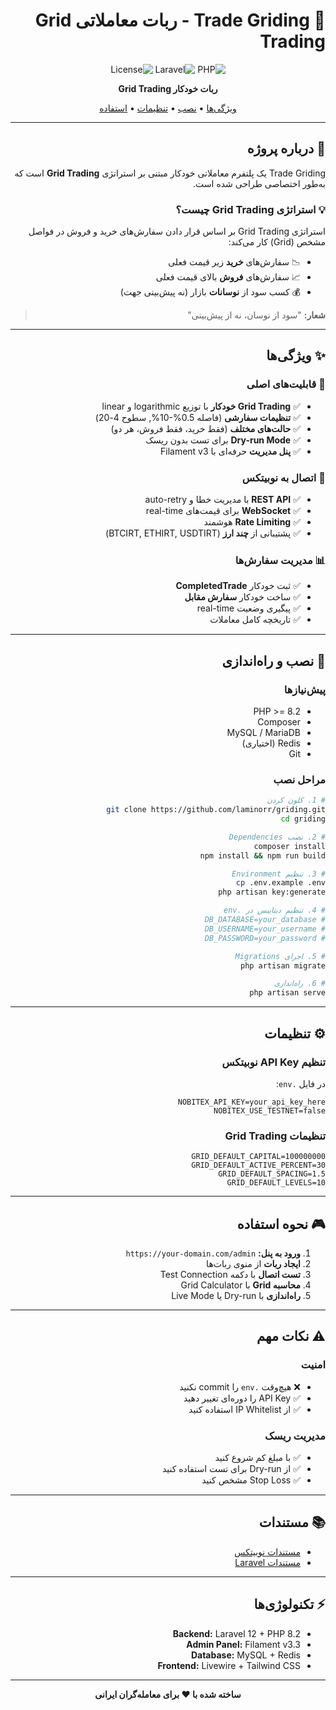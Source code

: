 <div dir="rtl">

# 🤖 Trade Griding - ربات معاملاتی Grid Trading

<div align="center">

![PHP](https://img.shields.io/badge/PHP-8.2+-777BB4?style=flat&logo=php&logoColor=white)
![Laravel](https://img.shields.io/badge/Laravel-12-FF2D20?style=flat&logo=laravel&logoColor=white)
![License](https://img.shields.io/badge/license-MIT-green)

**ربات خودکار Grid Trading**

[ویژگی‌ها](#-ویژگیها) • [نصب](#-نصب-و-راهاندازی) • [تنظیمات](#️-تنظیمات) • [استفاده](#-نحوه-استفاده)

</div>

---

## 📖 درباره پروژه

Trade Griding یک پلتفرم معاملاتی خودکار مبتنی بر استراتژی **Grid Trading** است که به‌طور اختصاصی طراحی شده است.

### 💡 استراتژی Grid Trading چیست؟

استراتژی Grid Trading بر اساس قرار دادن سفارش‌های خرید و فروش در فواصل مشخص (Grid) کار می‌کند:
- 📉 سفارش‌های **خرید** زیر قیمت فعلی
- 📈 سفارش‌های **فروش** بالای قیمت فعلی
- 💰 کسب سود از **نوسانات** بازار (نه پیش‌بینی جهت)

> **شعار:** "سود از نوسان، نه از پیش‌بینی"

---

## ✨ ویژگی‌ها

### 🎯 **قابلیت‌های اصلی**
- ✅ **Grid Trading خودکار** با توزیع logarithmic و linear
- ✅ **تنظیمات سفارشی** (فاصله 0.5%-10%, سطوح 4-20)
- ✅ **حالت‌های مختلف** (فقط خرید، فقط فروش، هر دو)
- ✅ **Dry-run Mode** برای تست بدون ریسک
- ✅ **پنل مدیریت** حرفه‌ای با Filament v3

### 🔗 **اتصال به نوبیتکس**
- ✅ **REST API** با مدیریت خطا و auto-retry
- ✅ **WebSocket** برای قیمت‌های real-time
- ✅ **Rate Limiting** هوشمند
- ✅ پشتیبانی از **چند ارز** (BTCIRT, ETHIRT, USDTIRT)

### 📊 **مدیریت سفارش‌ها**
- ✅ ثبت خودکار **CompletedTrade**
- ✅ ساخت خودکار **سفارش مقابل**
- ✅ پیگیری وضعیت real-time
- ✅ تاریخچه کامل معاملات

---

## 🚀 نصب و راه‌اندازی

### پیش‌نیازها
- PHP >= 8.2
- Composer
- MySQL / MariaDB
- Redis (اختیاری)
- Git

### مراحل نصب
```bash
# 1. کلون کردن
git clone https://github.com/laminorr/griding.git
cd griding

# 2. نصب Dependencies
composer install
npm install && npm run build

# 3. تنظیم Environment
cp .env.example .env
php artisan key:generate

# 4. تنظیم دیتابیس در .env
# DB_DATABASE=your_database
# DB_USERNAME=your_username
# DB_PASSWORD=your_password

# 5. اجرای Migrations
php artisan migrate

# 6. راه‌اندازی
php artisan serve
```

---

## ⚙️ تنظیمات

### تنظیم API Key نوبیتکس

در فایل `.env`:
```env
NOBITEX_API_KEY=your_api_key_here
NOBITEX_USE_TESTNET=false
```

### تنظیمات Grid Trading
```env
GRID_DEFAULT_CAPITAL=100000000
GRID_DEFAULT_ACTIVE_PERCENT=30
GRID_DEFAULT_SPACING=1.5
GRID_DEFAULT_LEVELS=10
```

---

## 🎮 نحوه استفاده

1. **ورود به پنل:** `https://your-domain.com/admin`
2. **ایجاد ربات** از منوی ربات‌ها
3. **تست اتصال** با دکمه Test Connection
4. **محاسبه Grid** با Grid Calculator
5. **راه‌اندازی** با Dry-run یا Live Mode

---

## ⚠️ نکات مهم

### امنیت
- ❌ هیچ‌وقت `.env` را commit نکنید
- ✅ API Key را دوره‌ای تغییر دهید
- ✅ از IP Whitelist استفاده کنید

### مدیریت ریسک
- ✅ با مبلغ کم شروع کنید
- ✅ از Dry-run برای تست استفاده کنید
- ✅ Stop Loss مشخص کنید

---

## 📚 مستندات
- [مستندات نوبیتکس](https://docs.nobitex.ir)
- [مستندات Laravel](https://laravel.com/docs)

---

## ⚡ تکنولوژی‌ها
- **Backend:** Laravel 12 + PHP 8.2
- **Admin Panel:** Filament v3.3
- **Database:** MySQL + Redis
- **Frontend:** Livewire + Tailwind CSS

---

<div align="center">

**ساخته شده با ❤️ برای معامله‌گران ایرانی**

</div>

</div>
